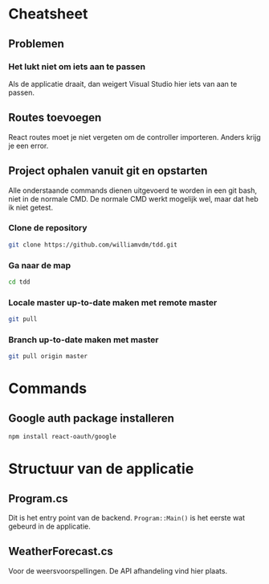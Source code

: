 # Cheatsheet
## Problemen
### Het lukt niet om iets aan te passen
Als de applicatie draait, dan weigert Visual Studio hier iets van aan te passen.

## Routes toevoegen
React routes moet je niet vergeten om de controller importeren. Anders krijg je een error.

## Project ophalen vanuit git en opstarten
Alle onderstaande commands dienen uitgevoerd te worden in een git bash, niet in de normale CMD. De normale CMD werkt mogelijk wel, maar dat heb ik niet getest.

### Clone de repository
```bash
git clone https://github.com/williamvdm/tdd.git
```

### Ga naar de map
```bash
cd tdd
```

### Locale master up-to-date maken met remote master
```bash
git pull
```

### Branch up-to-date maken met master
```bash
git pull origin master
```

# Commands
## Google auth package installeren
```bash
npm install react-oauth/google
```

# Structuur van de applicatie
## Program.cs
Dit is het entry point van de backend. `Program::Main()` is het eerste wat gebeurd in de applicatie.

## WeatherForecast.cs
Voor de weersvoorspellingen. De API afhandeling vind hier plaats.
